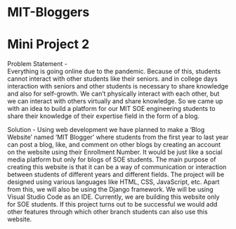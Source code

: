 # MIT-Bloggers
# Mini Project 2

Problem Statement - <br>
Everything is going online due to the pandemic. Because of this, students cannot interact with other students like their seniors. and in college days interaction with seniors and other students is necessary to share knowledge and also for self-growth. We can’t physically interact with each other, but we can interact with others virtually and share knowledge.
So we came up with an idea to build a platform for our MIT SOE engineering students to share their knowledge of their expertise field in the form of a blog. 

Solution -
Using web development we have planned to make a ‘Blog Website’ named ‘MIT Blogger’ where students from the first year to last year can post a blog, 
like, and comment on other blogs by creating an account on the website using their Enrollment Number. It would be just like a social media platform 
but only for blogs of SOE students.
The main purpose of creating this website is that it can be a way of communication or interaction between students of different years and different fields. 
The project will be designed using various languages like HTML, CSS, JavaScript, etc. Apart from this, we will also be using the Django framework. We will 
be using Visual Studio Code as an IDE. Currently, we are building this website only for SOE students. If this project turns out to be successful we would 
add other features through which other branch students can also use this website.
